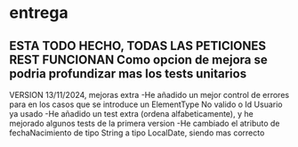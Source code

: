 # entrega
ESTA TODO HECHO, TODAS LAS PETICIONES REST FUNCIONAN
Como opcion de mejora se podria profundizar mas los tests unitarios
-------
VERSION 13/11/2024, mejoras extra
-He añadido un mejor control de errores para en los casos que se introduce un ElementType No valido o Id Usuario ya usado
-He añadido un test extra (ordena alfabeticamente), y he mejorado algunos tests de la primera version
-He cambiado el atributo de fechaNacimiento de tipo String a tipo LocalDate, siendo mas correcto